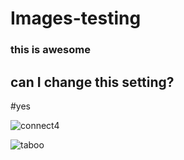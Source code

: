# Images-testing

### this is awesome 

## can I change this setting?
#yes

![connect4](https://user-images.githubusercontent.com/74872104/117704066-44e8c300-b17f-11eb-88ef-5e4532456404.png)

![taboo](https://user-images.githubusercontent.com/74872104/117716191-23db9e80-b18e-11eb-89dd-42da80cb0187.png)
